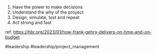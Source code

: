 1. Have the power to make decisions
2. Understand the why of the proyect
3. Design, simulate, test and repeat
4. Act strong and fast

ref: https://hbr.org/2023/01/how-frank-gehry-delivers-on-time-and-on-budget

#leadership #leadership/project_management
